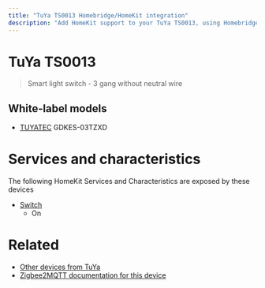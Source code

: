 ```yaml
---
title: "TuYa TS0013 Homebridge/HomeKit integration"
description: "Add HomeKit support to your TuYa TS0013, using Homebridge, Zigbee2MQTT and homebridge-z2m."
---
```

<!---
This file has been GENERATED using src/docgen/docgen.ts
DO NOT EDIT THIS FILE MANUALLY!
-->
# TuYa TS0013
> Smart light switch - 3 gang without neutral wire


## White-label models
* [TUYATEC](../index.md#tuyatec) GDKES-03TZXD

# Services and characteristics
The following HomeKit Services and Characteristics are exposed by
these devices

* [Switch](../../switch.md)
  * On


# Related
* [Other devices from TuYa](../index.md#tuya)
* [Zigbee2MQTT documentation for this device](https://www.zigbee2mqtt.io/devices/TS0013.html)